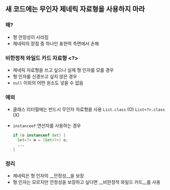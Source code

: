 ## 새 코드에는 무인자 제네릭 자료형을 사용하지 마라

### 왜?

- 형 안정성이 사라짐
- 제네릭의 장점 중 하나인 표현력 측면에서 손해


### 비한정적 와일드 카드 자료형 <?>

- 제네릭 자료형을 쓰고 싶으나 실제 형 인자를 모를 경우
- 형 인자를 신경쓰고 싶지 않은 경우
- `null` 이외의 어떤 원소도 넣을 수 없음

### 예외

- 클래스 리터럴에는 반드시 무인자 자료형을 사용
  `List.class` (O)	`List<?>.class` (X)

- `instanceof` 연산자를 사용하는 경우

  ```java
  if (o instanceof Set) {
  	Set<?> m = (Set<?>) o;
  	...
  }
  ```

### 정리

- 제네릭은 형 인자의 __안정성__을 보장
- 형 인자는 모르지만 안정성을 보장하고 싶다면 __비한정적 와일드 카드__를 사용